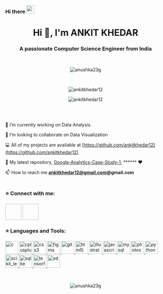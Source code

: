 

<!--
**ankitkhedar12/ankitkhedar12** is a ✨ _special_ ✨ repository because its `README.md` (this file) appears on your GitHub profile.

Here are some ideas to get you started:

- 🔭 I’m currently working on ...
- 🌱 I’m currently learning ...
- 👯 I’m looking to collaborate on ...
- 🤔 I’m looking for help with ...
- 💬 Ask me about ...
- 📫 How to reach me: ...
- 😄 Pronouns: ...
- ⚡ Fun fact: ...
-->


### Hi there <img src="https://media.giphy.com/media/hvRJCLFzcasrR4ia7z/giphy.gif" width="25px">
<h1 align="center">Hi 👋, I'm ANKIT KHEDAR</h1>
<h3 align="center">A passionate Computer Science Engineer from India</h3>
<br>
<p align="center"> <img src="https://komarev.com/ghpvc/?username=anushka23g&label=Profile%20views&color=0e75b6&style=flat" alt="anushka23g" /> </p>

<br>

<p align="center"> <img align="center" src="https://github-readme-stats.vercel.app/api?username=ankitkhedar12&show_icons=true&locale=en" alt="ankitkhedar12" /></p>
<p align="center"> <img align="center" src="https://github-readme-stats.vercel.app/api/top-langs/?username=ankitkhedar12&layout=compact&langs_count=8" alt="ankitkhedar12" />
</p>
<br>
<br>


🔭  I’m currently working on Data Analysis.

👯  I’m looking to collaborate on Data Visualization

💻  All of my projects are available at [https://github.com/ankitkhedar12](https://github.com/ankitkhedar12)

🐣  My latest repository, [Google-Analytics-Case-Study-1](https://github.com/ankitkhedar12/Google-Analytics-Case-Study-1), ****** ❤️
<br>


📫  How to reach me **ankitkhedar12@gmail.com@gmail.com**
<br>
<br>

<h3 align="left">⭐ Connect with me:</h3>
<p align="left"> 
<a href="https://www.linkedin.com/in/ankitkhedar12/" target="blank"><img align="center" " height="50" width="50" /></a>
<a href="https://github.com/ankitkhedar12" target="blank"><img align="center" alt="" height="50" width="50" /></a>
</p>

<h3 align="left">⭐ Languages and Tools:</h3>
<p align="left"> <a href="https://www.cprogramming.com/" target="_blank"> <img src="https://amanguptaofficial.netlify.app/images/c.png" alt="c" width="40" height="40"/> </a> <a href="https://www.w3schools.com/cpp/" target="_blank"> <img src="https://amanguptaofficial.netlify.app/images/c++1.png" alt="cplusplus" width="40" height="40"/> </a> <a href="https://www.w3schools.com/css/" target="_blank"> <img src="https://amanguptaofficial.netlify.app/images/css.png" alt="css3" width="40" height="40"/> </a> <a href="https://www.figma.com/" target="_blank"> <img src="https://www.vectorlogo.zone/logos/figma/figma-icon.svg" alt="figma" width="40" height="40"/> </a> <a href="https://git-scm.com/" target="_blank"> <img src="https://www.vectorlogo.zone/logos/git-scm/git-scm-icon.svg" alt="git" width="40" height="40"/> </a> <a href="https://www.w3.org/html/" target="_blank"> <img src="https://amanguptaofficial.netlify.app/images/html.png" alt="html5" width="40" height="40"/> </a> <a href="https://www.adobe.com/in/products/illustrator.html" target="_blank"> <img src="https://www.vectorlogo.zone/logos/adobe_illustrator/adobe_illustrator-icon.svg" alt="illustrator" width="40" height="40"/> </a> <a href="https://developer.mozilla.org/en-US/docs/Web/JavaScript" target="_blank"> <img src="https://amanguptaofficial.netlify.app/images/js.png" alt="javascript" width="40" height="40"/> </a> <a href="https://www.mysql.com/" target="_blank"> <img src="https://amanguptaofficial.netlify.app/images/sql.png" alt="mysql" width="40" height="40"/> </a> <a href="https://www.photoshop.com/en" target="_blank"> <img src="https://www.photoshop.com/en/images/apps/photoshop.png" alt="photoshop" width="40" height="40"/> </a> <a href="https://www.python.org" target="_blank"> <img src="https://upload.wikimedia.org/wikipedia/commons/c/c3/Python-logo-notext.svg" alt="python" width="40" height="40"/> </a> <a href="https://scikit-learn.org/" target="_blank"> <img src="https://upload.wikimedia.org/wikipedia/commons/0/05/Scikit_learn_logo_small.svg" alt="scikit_learn" width="40" height="40"/> </a> <a href="https://www.sqlite.org/" target="_blank"> <img src="https://www.vectorlogo.zone/logos/sqlite/sqlite-icon.svg" alt="sqlite" width="40" height="40"/> </a> <a href="https://www.tensorflow.org" target="_blank"> <img src="https://www.vectorlogo.zone/logos/tensorflow/tensorflow-icon.svg" alt="tensorflow" width="40" height="40"/> </a> <a href="https://www.adobe.com/products/xd.html" target="_blank"> <img src="https://cdn.worldvectorlogo.com/logos/adobe-xd.svg" alt="xd" width="40" height="40"/> </a> </p>

<br>
 
<p align="center"><img align="center" src="https://github-readme-streak-stats.herokuapp.com/?user=anushka23g&" alt="anushka23g" /></p>
